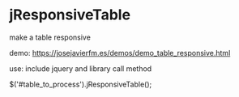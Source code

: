 # jResponsiveTable
make a table responsive

demo: https://josejavierfm.es/demos/demo_table_responsive.html

use:
include jquery and library
call method 


$('#table_to_process').jResponsiveTable();



